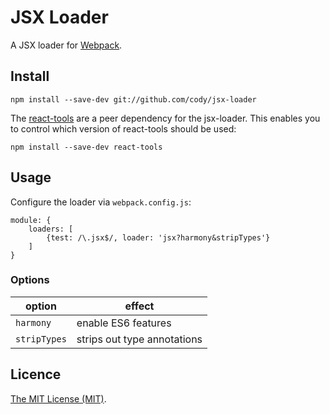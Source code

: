 # JSX Loader

A JSX loader for [Webpack](http://webpack.github.io/).

## Install

```
npm install --save-dev git://github.com/cody/jsx-loader
```
The [react-tools](https://www.npmjs.org/package/react-tools) are a peer
dependency for the jsx-loader. This enables you to control which version of
react-tools should be used:
```
npm install --save-dev react-tools
```

## Usage

Configure the loader via `webpack.config.js`:
```
module: {
	loaders: [
		{test: /\.jsx$/, loader: 'jsx?harmony&stripTypes'}
	]
}
```

### Options

option | effect
-------|-------
`harmony` | enable ES6 features
`stripTypes` | strips out type annotations

## Licence

[The MIT License (MIT)](http://opensource.org/licenses/mit-license.php).
